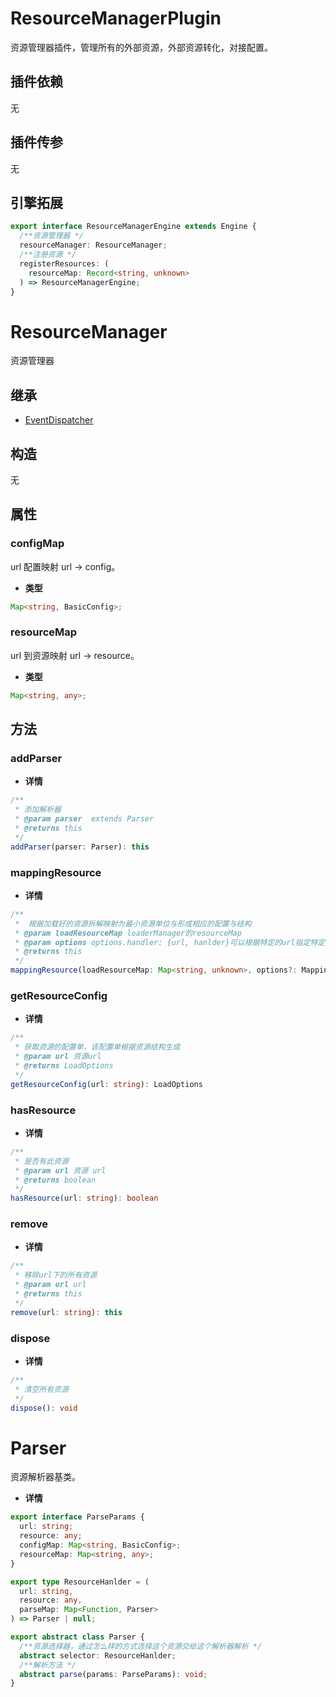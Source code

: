# ResourceManagerPlugin

资源管理器插件，管理所有的外部资源，外部资源转化，对接配置。

## 插件依赖

无

## 插件传参

无

## 引擎拓展

```ts
export interface ResourceManagerEngine extends Engine {
  /**资源管理器 */
  resourceManager: ResourceManager;
  /**注册资源 */
  registerResources: (
    resourceMap: Record<string, unknown>
  ) => ResourceManagerEngine;
}
```

# ResourceManager

资源管理器

## 继承

- [EventDispatcher](../core/EventDispatcher.md)

## 构造

无

## 属性

### configMap

url 配置映射 url -> config。

- **类型**

```ts
Map<string, BasicConfig>;
```

### resourceMap

url 到资源映射 url -> resource。

- **类型**

```ts
Map<string, any>;
```

## 方法

### addParser

- **详情**

```ts
/**
 * 添加解析器
 * @param parser  extends Parser
 * @returns this
 */
addParser(parser: Parser): this
```

### mappingResource

- **详情**

```ts
/**
 *  根据加载好的资源拆解映射为最小资源单位与形成相应的配置与结构
 * @param loadResourceMap loaderManager的resourceMap
 * @param options options.handler: {url, hanlder}可以根据特定的url指定特定的解析器
 * @returns this
 */
mappingResource(loadResourceMap: Map<string, unknown>, options?: MappingOptions): this
```

### getResourceConfig

- **详情**

```ts
/**
 * 获取资源的配置单，该配置单根据资源结构生成
 * @param url 资源url
 * @returns LoadOptions
 */
getResourceConfig(url: string): LoadOptions
```

### hasResource

- **详情**

```ts
/**
 * 是否有此资源
 * @param url 资源 url
 * @returns boolean
 */
hasResource(url: string): boolean
```

### remove

- **详情**

```ts
/**
 * 移除url下的所有资源
 * @param url url
 * @returns this
 */
remove(url: string): this
```

### dispose

- **详情**

```ts
/**
 * 清空所有资源
 */
dispose(): void
```

# Parser

资源解析器基类。

- **详情**

```ts
export interface ParseParams {
  url: string;
  resource: any;
  configMap: Map<string, BasicConfig>;
  resourceMap: Map<string, any>;
}

export type ResourceHanlder = (
  url: string,
  resource: any,
  parseMap: Map<Function, Parser>
) => Parser | null;

export abstract class Parser {
  /**资源选择器，通过怎么样的方式选择这个资源交给这个解析器解析 */
  abstract selector: ResourceHanlder;
  /**解析方法 */
  abstract parse(params: ParseParams): void;
}
```
